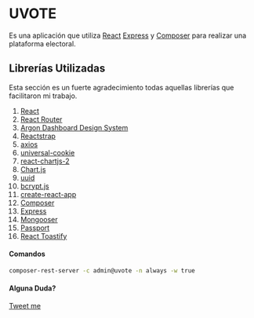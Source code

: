 # UVOTE

Es una aplicación que utiliza [React](https://reactjs.org) [Express](https://expressjs.org) y [Composer](https://hyperledger.github.io/composer/latest/) para realizar una plataforma electoral.

## Librerías Utilizadas

Esta sección es un fuerte agradecimiento todas aquellas librerías que facilitaron mi trabajo.

1.  [React](https://reactjs.org)
2.  [React Router](https://reacttraining.com/react-router/web/guides/quick-start)
3.  [Argon Dashboard Design System](https://demos.creative-tim.com/argon-dashboard-react/#/admin/index)
4.  [Reactstrap](https://reactstrap.github.io/)
5.  [axios](https://github.com/axios/axios)
6.  [universal-cookie](https://github.com/reactivestack/cookies/tree/master/packages/universal-cookie#readme)
7.  [react-chartjs-2](https://github.com/jerairrest/react-chartjs-2)
8.  [Chart.js](https://www.chartjs.org/)
9.  [uuid](https://www.npmjs.com/package/uuid)
10. [bcrypt.js](https://www.npmjs.com/package/bcryptjs)
11. [create-react-app](https://github.com/facebook/create-react-app)
12. [Composer](https://hyperledger.github.io/composer/latest/)
13. [Express](https://expressjs.com/es/)
14. [Mongooser](https://mongoosejs.com)
15. [Passport](http://www.passportjs.org/)
16. [React Toastify](https://fkhadra.github.io/react-toastify/)

#### Comandos

```bash
composer-rest-server -c admin@uvote -n always -w true
```

#### Alguna Duda?

[Tweet me](https://twitter.com/quevedodev)
